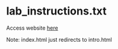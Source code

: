 # lab_instructions.txt


Access website <a href="https://hw1.ssingh.info/intro.html">here</a>

Note: index.html just redirects to intro.html
